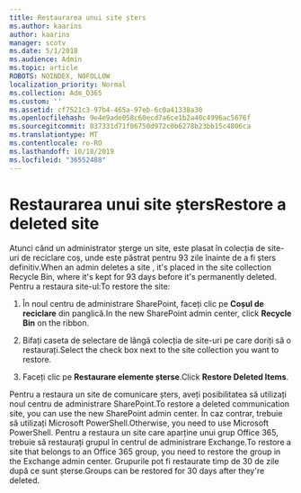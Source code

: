 ```yaml
---
title: Restaurarea unui site șters
ms.author: kaarins
author: kaarins
manager: scotv
ms.date: 5/1/2018
ms.audience: Admin
ms.topic: article
ROBOTS: NOINDEX, NOFOLLOW
localization_priority: Normal
ms.collection: Adm_O365
ms.custom: ''
ms.assetid: cf7521c3-97b4-465a-97eb-6c0a41338a30
ms.openlocfilehash: 9e4e9ade058c60ecd7a6ce1b2a40c4996ac5676f
ms.sourcegitcommit: 037331d71f06750d972c0b6278b23bb15c4806ca
ms.translationtype: MT
ms.contentlocale: ro-RO
ms.lasthandoff: 10/18/2019
ms.locfileid: "36552488"
---
```

# <a name="restore-a-deleted-site"></a><span data-ttu-id="f8b16-102">Restaurarea unui site șters</span><span class="sxs-lookup"><span data-stu-id="f8b16-102">Restore a deleted site</span></span>

<span data-ttu-id="f8b16-103">Atunci când un administrator șterge un site, este plasat în colecția de site-uri de reciclare coș, unde este păstrat pentru 93 zile înainte de a fi șters definitiv.</span><span class="sxs-lookup"><span data-stu-id="f8b16-103">When an admin deletes a site , it's placed in the site collection Recycle Bin, where it's kept for 93 days before it's permanently deleted.</span></span> <span data-ttu-id="f8b16-104">Pentru a restaura site-ul:</span><span class="sxs-lookup"><span data-stu-id="f8b16-104">To restore the site:</span></span>
  
1. <span data-ttu-id="f8b16-105">În noul centru de administrare SharePoint, faceți clic pe **Coșul de reciclare** din panglică.</span><span class="sxs-lookup"><span data-stu-id="f8b16-105">In the new SharePoint admin center, click **Recycle Bin** on the ribbon.</span></span> 
    
2. <span data-ttu-id="f8b16-106">Bifați caseta de selectare de lângă colecția de site-uri pe care doriți să o restaurați.</span><span class="sxs-lookup"><span data-stu-id="f8b16-106">Select the check box next to the site collection you want to restore.</span></span>
    
3. <span data-ttu-id="f8b16-107">Faceți clic pe **Restaurare elemente șterse**.</span><span class="sxs-lookup"><span data-stu-id="f8b16-107">Click **Restore Deleted Items**.</span></span>
    
<span data-ttu-id="f8b16-108">Pentru a restaura un site de comunicare șters, aveți posibilitatea să utilizați noul centru de administrare SharePoint.</span><span class="sxs-lookup"><span data-stu-id="f8b16-108">To restore a deleted communication site, you can use the new SharePoint admin center.</span></span> <span data-ttu-id="f8b16-109">În caz contrar, trebuie să utilizați Microsoft PowerShell.</span><span class="sxs-lookup"><span data-stu-id="f8b16-109">Otherwise, you need to use Microsoft PowerShell.</span></span> <span data-ttu-id="f8b16-110">Pentru a restaura un site care aparține unui grup Office 365, trebuie să restaurați grupul în centrul de administrare Exchange.</span><span class="sxs-lookup"><span data-stu-id="f8b16-110">To restore a site that belongs to an Office 365 group, you need to restore the group in the Exchange admin center.</span></span> <span data-ttu-id="f8b16-111">Grupurile pot fi restaurate timp de 30 de zile după ce sunt șterse.</span><span class="sxs-lookup"><span data-stu-id="f8b16-111">Groups can be restored for 30 days after they're deleted.</span></span>
  

